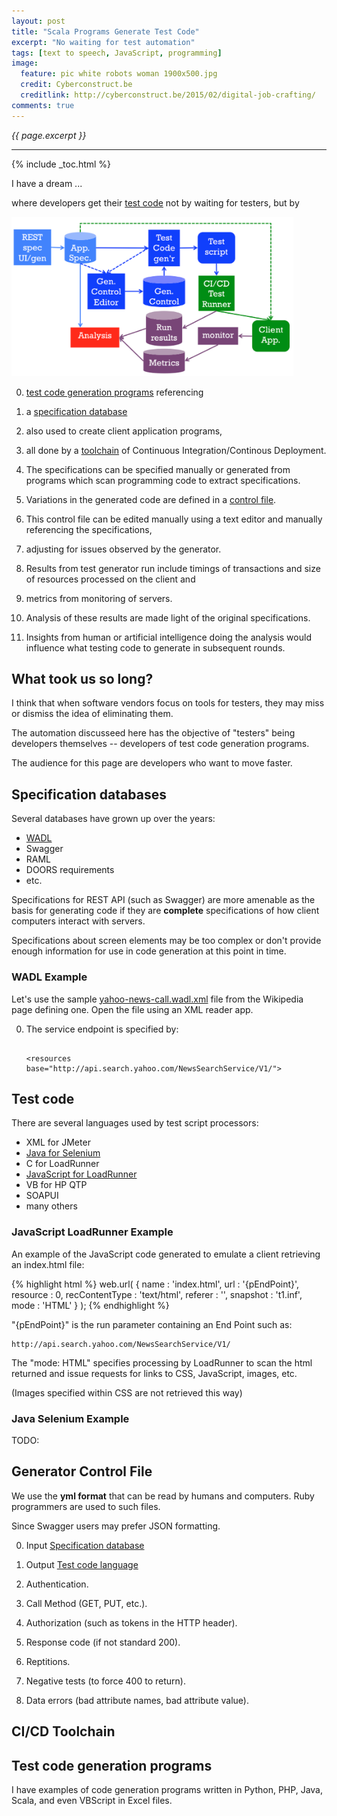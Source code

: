 ```yaml
---
layout: post
title: "Scala Programs Generate Test Code"
excerpt: "No waiting for test automation"
tags: [text to speech, JavaScript, programming]
image:
  feature: pic white robots woman 1900x500.jpg
  credit: Cyberconstruct.be
  creditlink: http://cyberconstruct.be/2015/02/digital-job-crafting/
comments: true
---
```

<i>{{ page.excerpt }}</i>
<hr />
{% include _toc.html %}

I have a dream ...

where developers get their 
<a href="#TestScripts">test code</a> 
not by waiting for testers,
but by 

<img width="451" alt="fig test code gen" 
src="/images/fig test code gen 1480x838.png">

0. <a href="#TestCodeGener">test code generation programs</a> referencing

0. a <a href="#SpecDB">specification database</a>

0. also used to create client application programs,

0. all done by a <a href="#Toolchain">toolchain</a>
   of Continuous Integration/Continous Deployment.

0. The specifications can be specified manually or
   generated from programs which scan programming code
   to extract specifications.

0. Variations in the generated code
   are defined in a <a href="#GenControlFile">control file</a>.

0. This control file can be edited manually using a text editor
   and manually referencing the specifications,

0. adjusting for issues observed by the generator.

0. Results from test generator run include timings of transactions 
   and size of resources processed on the client 
   and

0. metrics from monitoring of servers.

0. Analysis of these results are made light of the 
   original specifications.

0. Insights from human or artificial intelligence 
   doing the analysis 
   would influence 
   what testing code to generate in subsequent rounds.

## What took us so long?

I think that when software vendors focus on tools for testers,
they may miss or dismiss the idea of eliminating them.

The automation discusseed here has the objective of "testers"
being developers themselves -- developers of test code generation programs.

The audience for this page are developers who want to move faster.

<a name="SpecDB"></a>

## Specification databases

Several databases have grown up over the years:

* <a href="#WADL">WADL</a>
* Swagger
* RAML
* DOORS requirements
* etc.

Specifications for REST API (such as Swagger)
   are more amenable as the basis for generating code
   if they are <strong>complete</strong> specifications of how
   client computers interact with servers.

   Specifications about screen elements may be too complex 
   or don't provide enough information for use in code generation
   at this point in time.


<a name="WADL-example"></a>

### WADL Example

Let's use the sample 
<a target="_blank" href="/assets/yahoo-news-call.wadl.xml">
yahoo-news-call.wadl.xml</a> file from the
Wikipedia page defining one.
Open the file using an XML reader app.

0. The service endpoint is specified by:

   <pre><code>
   &LT;resources base="http://api.search.yahoo.com/NewsSearchService/V1/"> 
   </code></pre>

<a name="TestScripts"></a>

## Test code

There are several languages used by test script processors:

   * XML for JMeter
   * <a href="#JavaSeleniumSample">Java for Selenium</a>
   * C for LoadRunner
   * <a href="#LRJS">JavaScript for LoadRunner</a>
   * VB for HP QTP
   * SOAPUI
   * many others

<a name="LRJS"></a>

### JavaScript LoadRunner Example

An example of the JavaScript code generated to 
emulate a client retrieving an index.html file:

{% highlight html %}
  web.url(
    {
      name : 'index.html', 
      url : '{pEndPoint}', 
      resource : 0, 
      recContentType : 'text/html', 
      referer : '', 
      snapshot : 't1.inf', 
      mode : 'HTML'
    }
  );
{% endhighlight %}

"{pEndPoint}" is the run parameter containing an End Point such as:

    http://api.search.yahoo.com/NewsSearchService/V1/

The "mode: HTML" specifies processing by LoadRunner to 
scan the html returned and issue requests for 
links to CSS, JavaScript, images, etc.

(Images specified within CSS are not retrieved this way)

<a name="JavaSeleniumSample"></a>

### Java Selenium Example

TODO:

<a name="GenControlFile"></a>

## Generator Control File

We use the <strong>yml format</strong> that can be read by humans and computers. Ruby programmers are used to such files.

Since Swagger users may prefer JSON formatting.

0. Input <a href="#SpecDB"> Specification database</a>

0. Output <a href="#TestScripts"> Test code language</a>

0. Authentication.

0. Call Method (GET, PUT, etc.).

0. Authorization (such as tokens in the HTTP header).

0. Response code (if not standard 200).

0. Reptitions.

0. Negative tests (to force 400 to return).

0. Data errors (bad attribute names, bad attribute value).

<a name="Toolchain"></a>

## CI/CD Toolchain


<a name="TestCodeGener"></a> 

## Test code generation programs

I have examples of code generation programs written in 
Python, PHP, Java, Scala, and even VBScript in Excel files.



